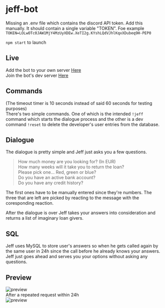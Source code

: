 # jeff-bot  
Missing an .env file which contains the discord API token. Add this manually. It should contain a single variable "TOKEN".
Foe example `TOKEN=LOLwOTc0JAW1MjY4MzUyXDEw.XeTI2g.KYshLQdVJhlKqxXDubeq9H-PEP0`

`npm start` to launch
## Live
Add the bot to your own server [Here](https://discordapp.com/api/oauth2/authorize?client_id=650974055268352010&permissions=2048&scope=bot "Here")  
Join the bot's dev server [Here](https://discord.gg/HQFDQ5a "Here")
## Commands  
(The timeout timer is 10 seconds instead of said 60 seconds for testing purposes)  
There's two simple commands.
One of which is the intended `!jeff` command which starts the dialogue process and the other is a dev command `!reset` to delete the developer's user entries from the database.
## Dialogue
The dialogue is pretty simple and Jeff just asks you a few questions.
> How much money are you looking for? (In EUR)  
>How many weeks will it take you to return the loan?  
>Please pick one... Red, green or blue?  
>Do you have an active bank account?  
>Do you have any credit history?  

The first ones have to be manually entered since they're numbers.
The three that are left are picked by reacting to the message with the coresponding reaction.

After the dialogue is over Jeff takes your answers into consideration and returns a list of imaginary loan givers.
## SQL
Jeff uses MySQL to store user's answers so when he gets called again by the same user in 24h since the call before he already knows your answers. Jeff just goes ahead and serves you your options without asking any questions.

## Preview
![preview](https://cdn.discordapp.com/attachments/650976758933356548/651708859546730507/lV1skn3ByEnWUBk10NCqVXHuRfCmI70LgZgQiTpTlchACQkAICAEhEK4ERJTDNTJilxAQAkJACEQcARHliAu5OCwEhIAQEALhSkB.png "preview")  
After a repeated request within 24h  
![preview](https://cdn.discordapp.com/attachments/650976758933356548/651709008427876352/unknown.png "preview")
